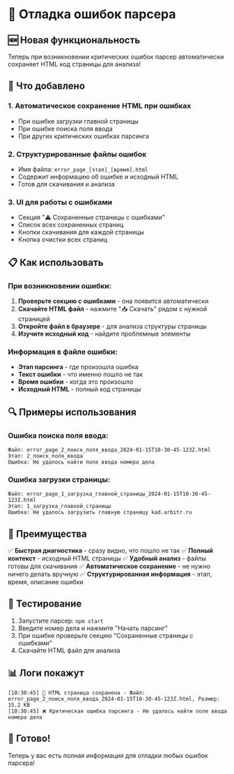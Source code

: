 # 🐛 Отладка ошибок парсера

## 🆕 Новая функциональность

Теперь при возникновении критических ошибок парсер автоматически сохраняет HTML код страницы для анализа!

## 🔧 Что добавлено

### 1. **Автоматическое сохранение HTML при ошибках**
- При ошибке загрузки главной страницы
- При ошибке поиска поля ввода
- При других критических ошибках парсинга

### 2. **Структурированные файлы ошибок**
- Имя файла: `error_page_[этап]_[время].html`
- Содержит информацию об ошибке и исходный HTML
- Готов для скачивания и анализа

### 3. **UI для работы с ошибками**
- Секция "⚠️ Сохраненные страницы с ошибками"
- Список всех сохраненных страниц
- Кнопки скачивания для каждой страницы
- Кнопка очистки всех страниц

## 📋 Как использовать

### При возникновении ошибки:
1. **Проверьте секцию с ошибками** - она появится автоматически
2. **Скачайте HTML файл** - нажмите "📥 Скачать" рядом с нужной страницей
3. **Откройте файл в браузере** - для анализа структуры страницы
4. **Изучите исходный код** - найдите проблемные элементы

### Информация в файле ошибки:
- **Этап парсинга** - где произошла ошибка
- **Текст ошибки** - что именно пошло не так
- **Время ошибки** - когда это произошло
- **Исходный HTML** - полный код страницы

## 🔍 Примеры использования

### Ошибка поиска поля ввода:
```
Файл: error_page_2_поиск_поля_ввода_2024-01-15T10-30-45-123Z.html
Этап: 2_поиск_поля_ввода
Ошибка: Не удалось найти поле ввода номера дела
```

### Ошибка загрузки страницы:
```
Файл: error_page_1_загрузка_главной_страницы_2024-01-15T10-30-45-123Z.html
Этап: 1_загрузка_главной_страницы
Ошибка: Не удалось загрузить главную страницу kad.arbitr.ru
```

## 🎯 Преимущества

✅ **Быстрая диагностика** - сразу видно, что пошло не так
✅ **Полный контекст** - исходный HTML страницы
✅ **Удобный анализ** - файлы готовы для скачивания
✅ **Автоматическое сохранение** - не нужно ничего делать вручную
✅ **Структурированная информация** - этап, время, описание ошибки

## 🚀 Тестирование

1. Запустите парсер: `npm start`
2. Введите номер дела и нажмите "Начать парсинг"
3. При ошибке проверьте секцию "Сохраненные страницы с ошибками"
4. Скачайте HTML файл для анализа

## 📊 Логи покажут

```
[10:30:45] 💾 HTML страница сохранена - Файл: error_page_2_поиск_поля_ввода_2024-01-15T10-30-45-123Z.html, Размер: 15.2 KB
[10:30:45] ❌ Критическая ошибка парсинга - Не удалось найти поле ввода номера дела
```

## 🎉 Готово!

Теперь у вас есть полная информация для отладки любых ошибок парсера!
